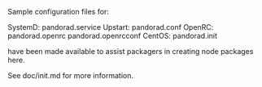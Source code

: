 Sample configuration files for:

SystemD: pandorad.service
Upstart: pandorad.conf
OpenRC:  pandorad.openrc
         pandorad.openrcconf
CentOS:  pandorad.init

have been made available to assist packagers in creating node packages here.

See doc/init.md for more information.
